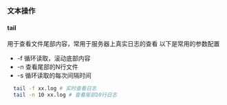 ### 文本操作

#### tail

用于查看文件尾部内容，常用于服务器上真实日志的查看
以下是常用的参数配置

+ -f 循环读取，滚动底部内容
+ -n 查看尾部的N行文件
+ -s 循环读取的每次间隔时间

```bash
  tail -f xx.log # 实时查看日志
  tail -n 10 xx.log # 查看尾部10行日志
```
